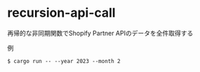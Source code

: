 # recursion-api-call

再帰的な非同期関数でShopify Partner APIのデータを全件取得する

例
```
$ cargo run -- --year 2023 --month 2
```
